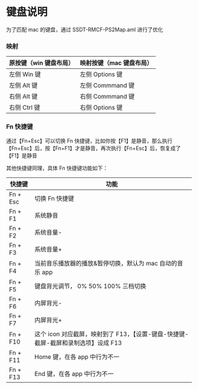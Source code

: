 # 键盘说明

为了匹配 mac 的键盘，通过 SSDT-RMCF-PS2Map.aml 进行了优化

### 映射

| 原按键（win 键盘布局） | 映射按键（mac 键盘布局） |
| ---------------------- | ------------------------ |
| 左侧 Win 键            | 左侧 Options 键          |
| 左侧 Alt 键            | 左侧 Commmand 键         |
| 右侧 Alt 键            | 右侧 Commmand 键         |
| 右侧 Ctrl 键           | 右侧 Options 键          |

### Fn 快捷键

通过【Fn+Esc】可以切换 Fn 快捷键，比如你按【F1】是静音，那么执行【Fn+Esc】后，按【Fn+F1】才是静音，再次执行【Fn+Esc】后，恢复成了【F1】是静音

其他快捷键同理，具体 Fn 快捷键功能如下：

| 快捷键   | 功能                                                                               |
| -------- | ---------------------------------------------------------------------------------- |
| Fn + Esc | 切换 Fn 快捷键                                                                     |
| Fn + F1  | 系统静音                                                                           |
| Fn + F2  | 系统音量-                                                                          |
| Fn + F3  | 系统音量+                                                                          |
| Fn + F4  | 当前音乐播放器的播放&暂停切换，默认为 mac 自动的音乐 app                           |
| Fn + F5  | 键盘背光调节， 0% 50% 100% 三档切换                                                |
| Fn + F6  | 内屏背光-                                                                          |
| Fn + F7  | 内屏背光+                                                                          |
| Fn + F10 | 这个 icon 对应截屏，映射到了 F13，【设置-键盘-快捷键-截屏-截屏和录制选项】设成 F13 |
| Fn + F11 | Home 键，在各 app 中行为不一                                                       |
| Fn + F13 | End 键，在各 app 中行为不一                                                        |
